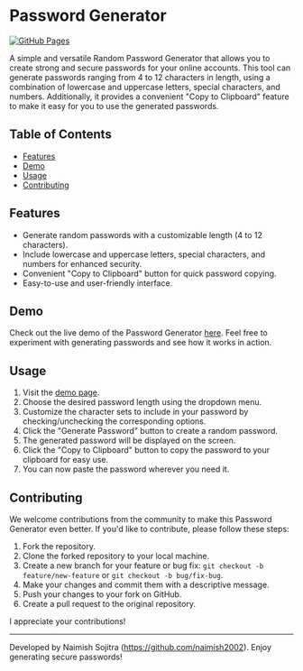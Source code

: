 # Password Generator

[![GitHub Pages](https://img.shields.io/badge/GitHub%20Pages-Demo-brightgreen)](https://naimish2002.github.io/Password-Generator/)

A simple and versatile Random Password Generator that allows you to create strong and secure passwords for your online accounts. This tool can generate passwords ranging from 4 to 12 characters in length, using a combination of lowercase and uppercase letters, special characters, and numbers. Additionally, it provides a convenient "Copy to Clipboard" feature to make it easy for you to use the generated passwords.

## Table of Contents
- [Features](#features)
- [Demo](#demo)
- [Usage](#usage)
- [Contributing](#contributing)

## Features

- Generate random passwords with a customizable length (4 to 12 characters).
- Include lowercase and uppercase letters, special characters, and numbers for enhanced security.
- Convenient "Copy to Clipboard" button for quick password copying.
- Easy-to-use and user-friendly interface.

## Demo

Check out the live demo of the Password Generator [here](https://naimish2002.github.io/Password-Generator/). Feel free to experiment with generating passwords and see how it works in action.

## Usage

1. Visit the [demo page](https://naimish2002.github.io/Password-Generator/).
2. Choose the desired password length using the dropdown menu.
3. Customize the character sets to include in your password by checking/unchecking the corresponding options.
4. Click the "Generate Password" button to create a random password.
5. The generated password will be displayed on the screen.
6. Click the "Copy to Clipboard" button to copy the password to your clipboard for easy use.
7. You can now paste the password wherever you need it.

## Contributing

We welcome contributions from the community to make this Password Generator even better. If you'd like to contribute, please follow these steps:

1. Fork the repository.
2. Clone the forked repository to your local machine.
3. Create a new branch for your feature or bug fix: `git checkout -b feature/new-feature` or `git checkout -b bug/fix-bug`.
4. Make your changes and commit them with a descriptive message.
5. Push your changes to your fork on GitHub.
6. Create a pull request to the original repository.

I appreciate your contributions!

---

Developed by Naimish Sojitra (https://github.com/naimish2002). Enjoy generating secure passwords!
